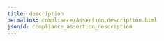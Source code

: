 ```yaml
---
title: description
permalink: compliance/Assertion.description.html
jsonid: compliance_assertion_description
---
```

